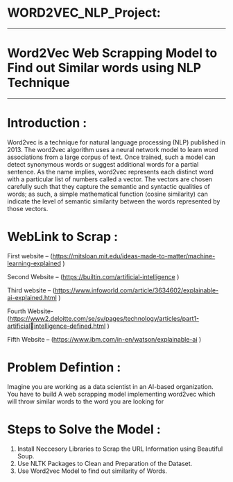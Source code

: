 # WORD2VEC_NLP_Project:
-----------------------------------------------------------------------------
# Word2Vec Web Scrapping Model to Find out Similar words using NLP Technique
-----------------------------------------------------------------------------
# Introduction :

Word2vec is a technique for natural language processing (NLP) published in 2013. The word2vec algorithm uses a neural network model to learn word associations from a large corpus of text. Once trained, such a model can detect synonymous words or suggest additional words for a partial sentence. As the name implies, word2vec represents each distinct word with a particular list of numbers called a vector. The vectors are chosen carefully such that they capture the semantic and syntactic qualities of words; as such, a simple mathematical function (cosine similarity) can indicate the level of semantic similarity between the words represented by those vectors.

# WebLink to Scrap :

First website – (https://mitsloan.mit.edu/ideas-made-to-matter/machine-learning-explained )

Second Website – (https://builtin.com/artificial-intelligence )

Third website – (https://www.infoworld.com/article/3634602/explainable-ai-explained.html )

Fourth Website- (https://www2.deloitte.com/se/sv/pages/technology/articles/part1-artificialintelligence-defined.html )

Fifth Website – (https://www.ibm.com/in-en/watson/explainable-ai )

# Problem Defintion :

Imagine you are working as a data scientist in an AI-based organization. You have to build A web scrapping model implementing word2vec which will throw similar words to the word you are looking for

# Steps to Solve the Model :

1. Install Neccesory Libraries to Scrap the URL Information using Beautiful Soup.
2. Use NLTK Packages to Clean and Preparation of the Dataset.
3. Use Word2vec Model to find out similarity of Words.



